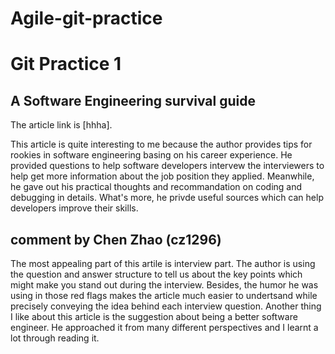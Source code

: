 # Agile-git-practice
<h1>Git Practice 1</h1>
<h2>A Software Engineering survival guide</h2>
The article link is [hhha]<https://medium.freecodecamp.org/a-software-engineering-survival-guide-fe3eafb47166>.
<p>This article is quite interesting to me because the author provides tips for rookies in software engineering basing on his career experience. He provided questions to help software developers intervew the interviewers to help get more information about the job position they applied. Meanwhile, he gave out his practical thoughts and recommandation on coding and debugging in details. What's more, he privde useful sources which can help developers improve their skills.
</p>

## comment by Chen Zhao (cz1296)
<p>
The most appealing part of this artile is interview part. The author is using the question and answer structure to tell us about the key points which might make you stand out during the interview. Besides, the humor he was using in those red flags makes the article much easier to undertsand while precisely conveying the idea behind each interview question. Another thing I like about this article is the suggestion about being a better software engineer. He approached it from many different perspectives and I learnt a lot through reading it.
</p>
